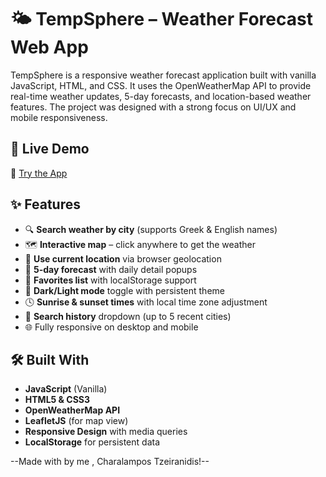 # 🌤️ TempSphere – Weather Forecast Web App


TempSphere is a responsive weather forecast application built with vanilla JavaScript, HTML, and CSS. 
It uses the OpenWeatherMap API to provide real-time weather updates, 5-day forecasts, and location-based weather features. 
The project was designed with a strong focus on UI/UX and mobile responsiveness.

## 🌟 Live Demo

🔗 [Try the App](https://yourusername.github.io/tempsphere/)  

## ✨ Features

- 🔍 **Search weather by city** (supports Greek & English names)
- 🗺️ **Interactive map** – click anywhere to get the weather
- 📍 **Use current location** via browser geolocation
- 📅 **5-day forecast** with daily detail popups
- 💾 **Favorites list** with localStorage support
- 🌙 **Dark/Light mode** toggle with persistent theme
- 🕓 **Sunrise & sunset times** with local time zone adjustment
- 💬 **Search history** dropdown (up to 5 recent cities)
- 🌐 Fully responsive on desktop and mobile

## 🛠️ Built With

- **JavaScript** (Vanilla)
- **HTML5 & CSS3**
- **OpenWeatherMap API**
- **LeafletJS** (for map view)
- **Responsive Design** with media queries
- **LocalStorage** for persistent data


--Made with  by me , Charalampos Tzeiranidis!--
